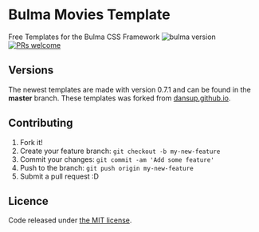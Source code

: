 # Bulma Movies Template
Free Templates for the Bulma CSS Framework ![bulma version](https://img.shields.io/badge/bulma-0.7.1-blue.svg)
[![PRs welcome](https://img.shields.io/badge/PRs-welcome-ff69b4.svg)](https://github.com/aalfiann/bulma-movies-template/pulls)

## Versions
  The newest templates are made with version 0.7.1 and can be found in the **master** branch. These templates was forked from [dansup.github.io](https://github.com/dansup/bulma-templates).

## Contributing

1. Fork it!
2. Create your feature branch: `git checkout -b my-new-feature`
3. Commit your changes: `git commit -am 'Add some feature'`
4. Push to the branch: `git push origin my-new-feature`
5. Submit a pull request :D

## Licence

Code released under [the MIT license](https://github.com/aalfiann/bulma-movies-template/blob/master/LICENSE).